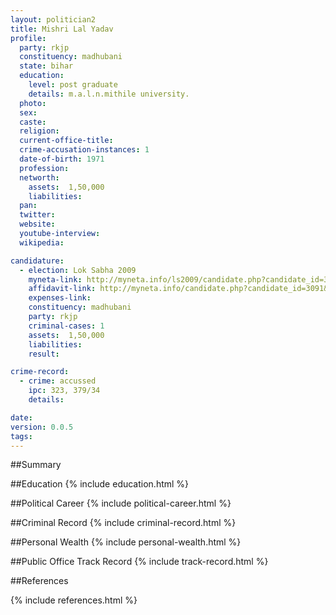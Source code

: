 ```yaml
---
layout: politician2
title: Mishri Lal Yadav
profile: 
  party: rkjp
  constituency: madhubani
  state: bihar
  education: 
    level: post graduate
    details: m.a.l.n.mithile university.
  photo: 
  sex: 
  caste: 
  religion: 
  current-office-title: 
  crime-accusation-instances: 1
  date-of-birth: 1971
  profession: 
  networth: 
    assets:  1,50,000
    liabilities: 
  pan: 
  twitter: 
  website: 
  youtube-interview: 
  wikipedia: 

candidature: 
  - election: Lok Sabha 2009
    myneta-link: http://myneta.info/ls2009/candidate.php?candidate_id=3091
    affidavit-link: http://myneta.info/candidate.php?candidate_id=3091&scan=original
    expenses-link: 
    constituency: madhubani 
    party: rkjp
    criminal-cases: 1
    assets:  1,50,000
    liabilities: 
    result:  

crime-record: 
  - crime: accussed
    ipc: 323, 379/34
    details:    

date: 
version: 0.0.5
tags: 
---
```

##Summary


##Education
{% include education.html %}


##Political Career
{% include political-career.html %}


##Criminal Record
{% include criminal-record.html %}


##Personal Wealth
{% include personal-wealth.html %}


##Public Office Track Record
{% include track-record.html %}


##References


{% include references.html %}